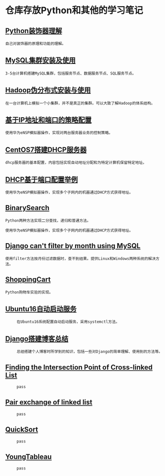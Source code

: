 # 仓库存放Python和其他的学习笔记
## [Python装饰器理解](https://github.com/BigOrange128/Python-and-Other/blob/master/Python%E8%A3%85%E9%A5%B0%E5%99%A8%E7%90%86%E8%A7%A3.md)

    自己对装饰器的原理和功能的理解。
## [MySQL集群安装及使用](https://github.com/BigOrange128/Python-and-Other/blob/master/MySQL%E9%9B%86%E7%BE%A4%E7%89%88%E7%9A%84%E5%AE%89%E8%A3%85.md)
 
    3-5台计算机搭建MySQL集群，包括服务节点、数据服务节点、SQL服务节点。
## [Hadoop伪分布式安装与使用](https://github.com/BigOrange128/Python-and-Other/blob/master/Hadoop%E4%BC%AA%E5%88%86%E5%B8%83%E5%BC%8F%E5%AE%89%E8%A3%85.md)

    在一台计算机上模拟一个小集群，并不是真正的集群。可以大致了解Hadoop的体系结构。
## [基于IP地址和端口的策略配置](https://github.com/BigOrange128/Python-and-Other/blob/master/%E5%9F%BA%E4%BA%8EIP%E5%9C%B0%E5%9D%80%E5%92%8C%E7%AB%AF%E5%8F%A3%E7%9A%84%E7%AD%96%E7%95%A5%E9%85%8D%E7%BD%AE.md)
    
    使用华为eNSP模拟器操作，实现对两台服务器业务的控制策略。
## [CentOS7搭建DHCP服务器](https://github.com/BigOrange128/Experience-and-Notes/blob/master/CentOS7%E6%90%AD%E5%BB%BADHCP%E6%9C%8D%E5%8A%A1%E5%99%A8.md)

    dhcp服务器的基本配置，内容包括实现自动地址分配和为特定计算机保留特定地址。
## [DHCP基于端口配置举例](https://github.com/BigOrange128/Experience-and-Notes/blob/master/DHCP%E5%9F%BA%E4%BA%8E%E7%AB%AF%E5%8F%A3%E9%85%8D%E7%BD%AE%E4%B8%BE%E4%BE%8B.md)

    使用华为eNSP模拟器操作，实现多个子网内的机器通过DHCP方式获得地址。
## [BinarySearch](https://github.com/BigOrange128/Experience-and-Notes/blob/master/BinarySearch.py)

    Python两种方法实现二分查找，递归和普通方法。

    使用华为eNSP模拟器操作，实现多个子网内的机器通过DHCP方式获得地址。
## [Django can't filter by month using MySQL](https://github.com/BigOrange128/Experience-and-Notes/blob/master/Django%20can't%20filter%20by%20month%20using%20MySQL.md)

    使用filter方法按月份过滤数据时，查不到结果。提供Linux和Windows两种系统的解决方法。    
## [ShoppingCart](https://github.com/BigOrange128/Experience-and-Notes/blob/master/ShoppingCart.py)   

    Python购物车实验的实现。
## [Ubuntu16自动启动服务](https://github.com/BigOrange128/Experience-and-Notes/blob/master/Ubuntu16%E8%87%AA%E5%8A%A8%E5%90%AF%E5%8A%A8%E6%9C%8D%E5%8A%A1.md)

         在Ubuntu16系统配置自动启动服务，采用systemctl方法。
## [Django搭建博客总结](https://github.com/BigOrange128/Experience-and-Notes/blob/master/Django%E6%90%AD%E5%BB%BA%E5%8D%9A%E5%AE%A2%E6%80%BB%E7%BB%93.md)


         总结搭建个人博客时所学到的知识，包括一些对Django的简单理解、使用到的方法等。

## [Finding the Intersection Point of Cross-linked List]()


         pass
## [Pair exchange of linked list]()


         pass
 ## [QuickSort]()


         pass    
 ## [YoungTableau]()


         pass              
